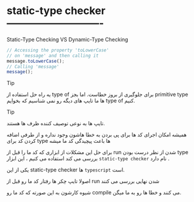 # static-type checker—————————-

Static-Type Checking VS Dynamic-Type Checking

```jsx
// Accessing the property 'toLowerCase'
// on 'message' and then calling it
message.toLowerCase();
// Calling 'message'
message();
```

>[!tip]
> یه راه حل استفاده از type of برای جلوگیری از بروز خطاست. اما بجز primitive type ها ما تایپ های دیگه رو نمی شناسیم که بخوایم type of کنیم.

>[!tip]
> تایپ ها به نوعی توصیف کننده ظرف ها هستند.

همیشه امکان اجرای کد ها برای پی بردن به خطا هاشون وجود نداره و از طرفی اضافه کردن کد برای type ها باعث پیچیدگی کد ما میشه

برای حل این مشکلات از ابزاری که کد ما را قبل از run شدن از نظر درست بودن type بررسی می کند استفاده می کنیم ، این ابزار `static-type checker` نام دارد .

یکی از این static-type checker ها `typescript` است.

اصولا تایپ چکر ها رفتار کد ما رو قبل از run شدن نهایی بررسی می کنند

شیوه کارشون به این صورته که کد ما رو compile می کنند و خطا ها رو به ما میگن.